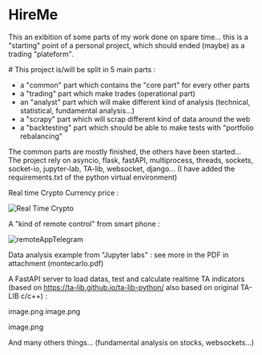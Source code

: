 # HireMe

This an exibition of some parts of my work done on spare time...
this is a "starting" point of a personal project, which should ended (maybe) as a trading "plateform".


# This project is/will be split in 5 main parts : 
  - a "common" part which contains the "core part" for every other parts
  - a "trading" part which make trades (operational part)
  - an "analyst" part which will make different kind of analysis (technical, statistical, fundamental analysis...)
  - a "scrapy" part which will scrap different kind of data around the web
  - a "backtesting" part which should be able to make tests with "portfolio rebalancing"
    
The common parts are mostly finished, the others have been started...                                                                              
The project rely on asyncio, flask, fastAPI, multiprocess, threads, sockets, socket-io, jupyter-lab, TA-lib, websocket, django... 
(I have added the requirements.txt of the python virtual environment)


Real time Crypto Currency price :

![Real Time Crypto](https://github.com/toto1234567890/HireMe/edit/main/crypto.png)


 
A "kind of remote control" from smart phone :

![remoteAppTelegram](https://github.com/toto1234567890/HireMe/edit/main/remoteAppTelegram.png)


Data analysis example from "Jupyter labs" : 
see more in the PDF in attachment (montecarlo.pdf)



A FastAPI server to load datas, test and calculate realtime TA indicators (based on https://ta-lib.github.io/ta-lib-python/ also based on original TA-LIB c/c++) :

image.png
image.png

image.png



And many others things... (fundamental analysis on stocks, websockets...)



